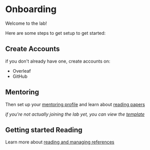 # Onboarding

Welcome to the lab!

Here are some steps to get setup to get started:

## Create Accounts

if you don't already have one, create accounts on:
- Overleaf
- GitHub


## Mentoring

Then set up your [mentoring profile](mentoring) and learn about [reading papers](reading)

_if you're not actually joining the lab yet, you can view the [template](https://github.com/ml4sts/research-mentoring)_

## Getting started Reading

Learn more about [reading and managing references](reading)
